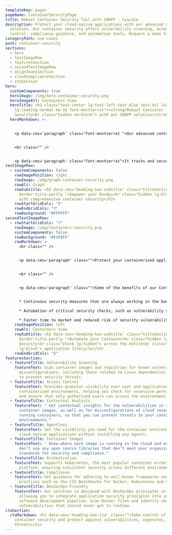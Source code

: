```yaml
---
templateKey: pages
pageName: ContainerSecurityPage
title: Robust Container Security Tool with CNAPP - Cyscale
description: Protect your cloud-native applications with our advanced CNAPP
  solution. Our container security offers vulnerability scanning, access
  control, compliance guidance, and automation tools. Request a demo today.
categoryPath: use-cases
path: container-security
sections:
  - hero
  - textImageRow
  - featuresSection
  - secondTextImageRow
  - alignTeamsSection
  - cloudComplianceSection
  - ctaSection
hero:
  customComponents: true
  heroImage: /img/hero-container-security.png
  heroImageAlt: Containers View
  heroTitle: <h1 class="text-center lg:text-left text-blue text-4xl leading-normal
    lg:leading-normal mb-16 font-montserrat"><strong>Robust Container
    Security<br class="hidden sm:block"> with our CNAPP solution</strong></h1>
  heroMarkdown: >-
    

    <p data-cms='paragraph' class="font-montserrat ">Our advanced container security solution protects cloud-native applications from development to production. </p>


    <br class="" />


    <p data-cms='paragraph' class="font-montserrat">It tracks and secures containers throughout the lifecycle while providing advanced inventory capabilities to ensure the security of all container assets.</p>
textImageRow:
  - customComponents: false
    rowImagePosition: right
    rowImage: /img/graph-container-security.png
    rowAlt: Graph
    rowSubtitle: <h2 data-cms='heading-two-subtitle' class="titleSection
      border-title-partly ">Empower your DevOps<br class="hidden lg:block"> Team
      with comprehensive container security</h2>
    rowStartGridCols: "5"
    rowEndGridCols: "7"
    rowBackground: "#FFFFFF"
secondTextImageRow:
  - rowStartGridCols: "7"
    rowImage: /img/containers-security.png
    customComponents: false
    rowBackground: "#F3F8FF"
    rowMarkdown: >-
      <br class="" />


      <p data-cms='paragraph' class="">Protect your containerized applications from cyber threats and maintain compliance effortlessly with our Container Security solution. Our powerful automation tools streamline the process from build to deploy, ensuring consistent and efficient security measures throughout the entire application lifecycle. This means you can spend less time on manual security checks and more time on developing innovative features for your customers.</p>


      <br class="" />


      <p data-cms='paragraph' class="">Some of the benefits of our Container Security solution include:</p>


      * Continuous security measures that are always working in the background, keeping your containerized applications secure

      * Automation of critical security checks, such as vulnerability scanning and misconfiguration detection, to find and remediate issues before they become a problem.

      * Faster time to market and reduced risk of security vulnerabilities, thanks to improved efficiency and reduced manual errors.
    rowImagePosition: left
    rowAlt: Conterners View
    rowSubtitle: <h2 data-cms='heading-two-subtitle' class="titleSection
      border-title-partly ">Automate your Container<br class="hidden lg:block">
      Security<br class="block lg:hidden"> across the entire<br class="hidden
      lg:block"> application lifecycle</h2>
    rowEndGridCols: "5"
featuresSection:
  - featureTitle: Vulnerability Scanning
    featureText: Scan container images and registries for known vulnerabilities and
      misconfigurations, including those related to Linux dependencies and CVEs,
      to prevent security threats.
  - featureTitle: Access Control
    featureText: Provides granular visibility over user and application access to
      containerized environments, helping you check for excessive permissions
      and ensure that only authorized users can access the environment.
  - featureTitle: Contextual Analysis
    featureText: " Get contextual insights for the vulnerabilities in running
      container images, as well as for misconfigurations of cloud resources
      running containers, so that you can prevent threats to your container
      environments."
  - featureTitle: Agentless
    featureText: Get the visibility you need for the container environments in your
      cloud-native applications without installing any agents.
  - featureTitle: Container Images
    featureText: " Know where each image is running in the cloud and ensure that you
      don’t use any open source libraries that don’t meet your organization's
      standards for security and compliance."
  - featureTitle: Orchestration
    featureText: Supports Kubernetes, the most popular container orchestration
      platform, ensuring consistent security across different environments.
  - featureTitle: Compliance
    featureText: Get guidance for adhering to well-known frameworks and best
      practices such as the CIS Benchmarks for Docker, Kubernetes and more.
  - featureTitle: DevSecOps-Friendly
    featureText: Our solution is designed with DevSecOps principles in mind,
      allowing you to integrate application security principles into your
      software development pipeline. Scan Docker files and identify images with
      vulnerabilities that should never get to runtime.
ctaSection:
  ctaMarkdown: <h1 data-cms='heading-one-cta' class="">Take control of your
    container security and protect against vulnerabilities, exposures, and
    threats</h1>
---
```

